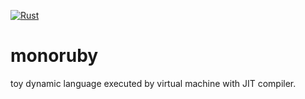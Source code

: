 [![Rust](https://github.com/sisshiki1969/monoruby/actions/workflows/rust.yml/badge.svg)](https://github.com/sisshiki1969/monoruby/actions/workflows/rust.yml)

# monoruby
toy dynamic language executed by virtual machine with JIT compiler.

